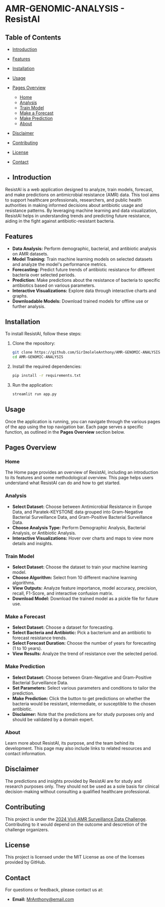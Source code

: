# AMR-GENOMIC-ANALYSIS - ResistAI
## Table of Contents

- [Introduction](#introduction)
- [Features](#features)
- [Installation](#installation)
- [Usage](#usage)
- [Pages Overview](#pages-overview)
  - [Home](#home)
  - [Analysis](#analysis)
  - [Train Model](#train-model)
  - [Make a Forecast](#make-a-forecast)
  - [Make Prediction](#make-prediction)
  - [About](#about)
- [Disclaimer](#disclaimer)
- [Contributing](#contributing)
- [License](#license)
- [Contact](#contact)

- ## Introduction

ResistAI is a web application designed to analyze, train models, forecast, and make predictions on antimicrobial resistance (AMR) data. This tool aims to support healthcare professionals, researchers, and public health authorities in making informed decisions about antibiotic usage and resistance patterns. By leveraging machine learning and data visualization, ResistAI helps in understanding trends and predicting future resistance, aiding in the fight against antibiotic-resistant bacteria.

## Features

- **Data Analysis:** Perform demographic, bacterial, and antibiotic analysis on AMR datasets.
- **Model Training:** Train machine learning models on selected datasets and analyze the model's performance metrics.
- **Forecasting:** Predict future trends of antibiotic resistance for different bacteria over selected periods.
- **Prediction:** Make predictions about the resistance of bacteria to specific antibiotics based on various parameters.
- **Interactive Visualizations:** Explore data through interactive charts and graphs.
- **Downloadable Models:** Download trained models for offline use or further analysis.

## Installation

To install ResistAI, follow these steps:

1. Clone the repository:
    ```bash
    git clone https://github.com/SirImoleleAnthony/AMR-GENOMIC-ANALYSIS
    cd AMR-GENOMIC-ANALYSIS
    ```

2. Install the required dependencies:
    ```bash
    pip install -r requirements.txt
    ```

3. Run the application:
    ```bash
    streamlit run app.py
    ```

## Usage

Once the application is running, you can navigate through the various pages of the app using the top navigation bar. Each page serves a specific function, as outlined in the **Pages Overview** section below.

## Pages Overview

### Home

The Home page provides an overview of ResistAI, including an introduction to its features and some methodological overview. This page helps users understand what ResistAI can do and how to get started.

### Analysis

- **Select Dataset:** Choose between Antimicrobial Resistance in Europe Data, and Paratek-KEYSTONE data grouped into Gram-Negative Bacterial Surveillance Data, and Gram-Positive Bacterial Surveillance Data.
- **Choose Analysis Type:** Perform Demographic Analysis, Bacterial Analysis, or Antibiotic Analysis.
- **Interactive Visualizations:** Hover over charts and maps to view more details and insights.

### Train Model

- **Select Dataset:** Choose the dataset to train your machine learning model.
- **Choose Algorithm:** Select from 10 different machine learning algorithms.
- **View Outputs:** Analyze feature importance, model accuracy, precision, recall, F1-Score, and interactive confusion matrix.
- **Download Model:** Download the trained model as a pickle file for future use.

### Make a Forecast

- **Select Dataset:** Choose a dataset for forecasting.
- **Select Bacteria and Antibiotic:** Pick a bacterium and an antibiotic to forecast resistance trends.
- **Select Forecast Duration:** Choose the number of years for forecasting (1 to 10 years).
- **View Results:** Analyze the trend of resistance over the selected period.

### Make Prediction

- **Select Dataset:** Choose between Gram-Negative and Gram-Positive Bacterial Surveillance Data.
- **Set Parameters:** Select various parameters and conditions to tailor the prediction.
- **Make Prediction:** Click the button to get predictions on whether the bacteria would be resistant, intermediate, or susceptible to the chosen antibiotic.
- **Disclaimer:** Note that the predictions are for study purposes only and should be validated by a domain expert.

### About

Learn more about ResistAI, its purpose, and the team behind its development. This page may also include links to related resources and contact information.

## Disclaimer

The predictions and insights provided by ResistAI are for study and research purposes only. They should not be used as a sole basis for clinical decision-making without consulting a qualified healthcare professional.

## Contributing

This project is under the [2024 Vivli AMR Surveillance Data Challenge](https://amr.vivli.org/data-challenge/data-challenge-overview/). Contributing to it would depend on the outcome and descretion of the challenge organizers.

## License

This project is licensed under the MIT License as one of the licenses provided by GitHub.

## Contact

For questions or feedback, please contact us at:

- **Email:** MrAnthony@email.com
